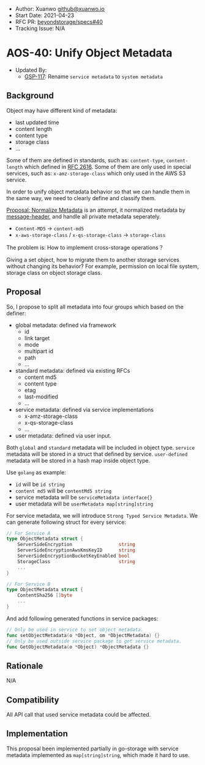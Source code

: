 - Author: Xuanwo <github@xuanwo.io>
- Start Date: 2021-04-23
- RFC PR: [beyondstorage/specs#40](https://github.com/beyondstorage/specs/issues/40)
- Tracking Issue: N/A

# AOS-40: Unify Object Metadata

- Updated By:
  - [GSP-117](./117-rename-service-to-system-as-the-opposite-to-global.md): Rename `service metadata` to `system metadata`

## Background

Object may have different kind of metadata:

- last updated time
- content length
- content type
- storage class
- ...

Some of them are defined in standards, such as: `content-type`, `content-length` which defined in [RFC 2616](https://tools.ietf.org/html/rfc2616). Some of them are only used in special services, such as: `x-amz-storage-class` which only used in the AWS S3 service.

In order to unify object metadata behavior so that we can handle them in the same way, we need to clearly define and classify them.

[Proposal: Normalize Metadata](./6-normalize-metadata.md) is an attempt, it normalized metadata by [message-header](https://www.iana.org/assignments/message-headers/message-headers.xhtml), and handle all private metadata seperately.

- `Content-MD5` -> `content-md5`
- `x-aws-storage-class` / `x-qs-storage-class` -> `storage-class`

The problem is: How to implement cross-storage operations？

Giving a set object, how to migrate them to another storage services without changing its behavior? For example, permission on local file system, storage class on object storage class.

## Proposal

So, I propose to split all metadata into four groups which based on the definer:

- global metadata: defined via framework
    - id
    - link target
    - mode
    - multipart id
    - path
    - ...
- standard metadata: defined via existing RFCs
    - content md5
    - content type
    - etag
    - last-modified
    - ...
- service metadata: defined via service implementations
    - x-amz-storage-class
    - x-qs-storage-class
    - ...
- user metadata: defined via user input.

Both `global` and `standard` metadata will be included in object type.
`service` metadata will be stored in a struct that defined by service.
`user-defined` metadata will be stored in a hash map inside object type.

Use `golang` as example:

- `id` will be `id string`
- `content md5` will be `contentMd5 string`
- service metadata will be `serviceMetadata interface{}`
- user metadata will be `userMetadata map[string]string`

For service metadata,  we will introduce `Strong Typed Service Metadata`. We can generate following struct for every service:

```go
// For Service A
type ObjectMetadata struct {
    ServerSideEncryption                 string
    ServerSideEncryptionAwsKmsKeyID      string
    ServerSideEncryptionBucketKeyEnabled bool
    StorageClass                         string
    ...
}

// For Service B
type ObjectMetadata struct {
	ContentSha256 []byte
	...
}
```

And add following generated functions in service packages:

```go
// Only be used in service to set object metadata.
func setObjectMetadata(o *Object, om *ObjectMetadata) {}
// Only be used outside service package to get service metadata.
func GetObjectMetadata(o *Object) *ObjectMetadata {}
```

## Rationale

N/A

## Compatibility

All API call that used service metadata could be affected.

## Implementation

This proposal been implemented partially in go-storage with service metadata implemented as `map[string]string`, which made it hard to use.
